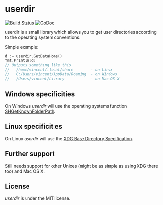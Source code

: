 userdir
=======

[![Build Status](https://travis-ci.org/vrischmann/userdir.svg?branch=master)](https://travis-ci.org/vrischmann/userdir)
[![GoDoc](https://godoc.org/github.com/vrischmann/userdir?status.svg)](https://godoc.org/github.com/vrischmann/userdir)

userdir is a small library which allows you to get user directories according to the operating system conventions.

Simple example:

```go
d := userdir.GetDataHome()
fmt.Println(d)
// Outputs something like this
//   /home/vincent/.local/share        - on Linux
//   C:/Users/vincent/AppData/Roaming  - on Windows
//   /Users/vincent/Library            - on Mac OS X
```

Windows specificities
---------------------

On Windows *userdir* will use the operating systems function [SHGetKnownFolderPath](https://msdn.microsoft.com/en-us/library/windows/desktop/bb762188(v=vs.85).aspx).

Linux specificities
-------------------

On Linux *userdir* will use the [XDG Base Directory Specification](http://standards.freedesktop.org/basedir-spec/basedir-spec-latest.html).

Further support
---------------

Still needs support for other Unixes (might be as simple as using XDG there too) and Mac OS X.

License
-------

*userdir* is under the MIT license.
